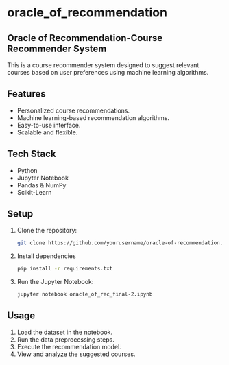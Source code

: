 # oracle_of_recommendation

## Oracle of Recommendation-Course Recommender System

This is a course recommender system designed to suggest relevant courses based on user preferences using machine learning algorithms.

## Features

- Personalized course recommendations.
- Machine learning-based recommendation algorithms.
- Easy-to-use interface.
- Scalable and flexible.

## Tech Stack

- Python
- Jupyter Notebook
- Pandas & NumPy
- Scikit-Learn

## Setup

1. Clone the repository:
   ```bash
   git clone https://github.com/yourusername/oracle-of-recommendation.git
2. Install dependencies
   ```bash
   pip install -r requirements.txt
3. Run the Jupyter Notebook:
   ```bash
   jupyter notebook oracle_of_rec_final-2.ipynb

## Usage

1. Load the dataset in the notebook.
2. Run the data preprocessing steps.
3. Execute the recommendation model.
4. View and analyze the suggested courses.



